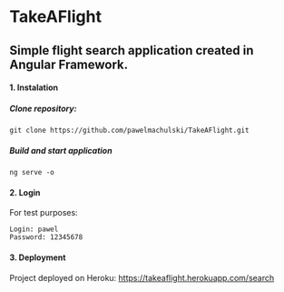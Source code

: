 # TakeAFlight
## Simple flight search application created in Angular Framework.

#### 1. Instalation
##### Clone repository:
```git
git clone https://github.com/pawelmachulski/TakeAFlight.git
```
##### Build and start application
```angular
ng serve -o
```
#### 2. Login
For test purposes:
```
Login: pawel
Password: 12345678
```
#### 3. Deployment
Project deployed on Heroku:
https://takeaflight.herokuapp.com/search
